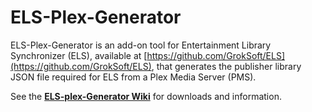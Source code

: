 # ELS-Plex-Generator
ELS-Plex-Generator is an add-on tool for Entertainment Library Synchronizer (ELS),
available at [https://github.com/GrokSoft/ELS](https://github.com/GrokSoft/ELS), that generates the publisher library
JSON file required for ELS from a Plex Media Server (PMS).

See the **[ELS-plex-Generator Wiki](https://github.com/GrokSoft/ELS-Plex-Generator/wiki)** for downloads and information.
